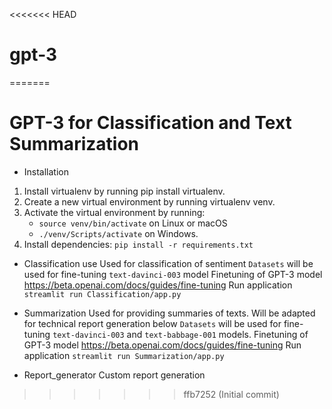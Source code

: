 <<<<<<< HEAD
# gpt-3
=======
# GPT-3 for Classification and Text Summarization
- Installation
1. Install virtualenv by running pip install virtualenv.
2. Create a new virtual environment by running virtualenv venv. 
3. Activate the virtual environment by running: 
      * `source venv/bin/activate` on Linux or macOS
      * `./venv/Scripts/activate` on Windows.
4. Install dependencies: `pip install -r requirements.txt`

- Classification use
Used for classification of sentiment 
`Datasets` will be used for fine-tuning `text-davinci-003` model 
Finetuning of GPT-3 model https://beta.openai.com/docs/guides/fine-tuning
Run application `streamlit run Classification/app.py`

- Summarization 
Used for providing summaries of texts. Will be adapted for technical report generation below
`Datasets` will be used for fine-tuning `text-davinci-003` and `text-babbage-001` models.
Finetuning of GPT-3 model https://beta.openai.com/docs/guides/fine-tuning
Run application `streamlit run Summarization/app.py`

- Report_generator 
Custom report generation
>>>>>>> ffb7252 (Initial commit)
